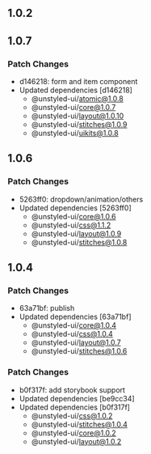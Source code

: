 ## 1.0.2

## 1.0.7

### Patch Changes

- d146218: form and item component
- Updated dependencies [d146218]
  - @unstyled-ui/atomic@1.0.8
  - @unstyled-ui/core@1.0.7
  - @unstyled-ui/layout@1.0.10
  - @unstyled-ui/stitches@1.0.9
  - @unstyled-ui/uikits@1.0.8

## 1.0.6

### Patch Changes

- 5263ff0: dropdown/animation/others
- Updated dependencies [5263ff0]
  - @unstyled-ui/core@1.0.6
  - @unstyled-ui/css@1.1.2
  - @unstyled-ui/layout@1.0.9
  - @unstyled-ui/stitches@1.0.8

## 1.0.4

### Patch Changes

- 63a71bf: publish
- Updated dependencies [63a71bf]
  - @unstyled-ui/core@1.0.4
  - @unstyled-ui/css@1.0.4
  - @unstyled-ui/layout@1.0.7
  - @unstyled-ui/stitches@1.0.6

### Patch Changes

- b0f317f: add storybook support
- Updated dependencies [be9cc34]
- Updated dependencies [b0f317f]
  - @unstyled-ui/css@1.0.2
  - @unstyled-ui/stitches@1.0.4
  - @unstyled-ui/core@1.0.2
  - @unstyled-ui/layout@1.0.2
